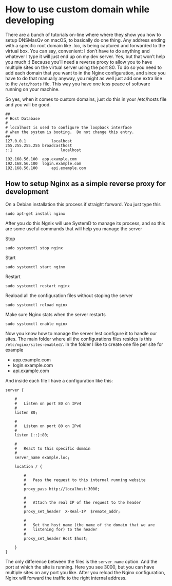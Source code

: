 # How to use custom domain while developing

There are a bunch of tutorials on-line where where they show you how to setup DNSMasQv on macOS, to basically do one thing. Any address ending with a specific root domain like .loc, is being captured and forwarded to the virtual box. You can say, convenient: I don’t have to do anything and whatever I type it will just end up on my dev server. Yes, but that won’t help you much :) Because you’ll need a reverse proxy to allow you to have multiple sites on the virtual server using the port 80. To do so you need to add each domain that you want to in the Nginx configuration, and since you have to do that manually anyway, you might as well just add one extra line to the `/etc/hosts` file. This way you have one less peace of software running on your machine.

So yes, when it comes to custom domains, just do this in your /etc/hosts file and you will be good.

```
##
# Host Database
#
# localhost is used to configure the loopback interface
# when the system is booting.  Do not change this entry.
##
127.0.0.1			localhost
255.255.255.255	broadcasthost
::1             		localhost

192.168.56.100	app.example.com
192.168.56.100 	login.example.com
192.168.56.100  	api.example.com
```

## How to setup Nginx as a simple reverse proxy for development

On a Debian installation this process if straight forward. You just type this

`sudo apt-get install nginx`

After you do this Ngnix will use SystemD to manage its process, and so this are some useful commands that will help you manage the server

Stop

	sudo systemctl stop nginx

Start

	sudo systemctl start nginx

Restart

	sudo systemctl restart nginx

Reaload all the configuration files without stoping the server

	sudo systemctl reload nginx

Make sure Nginx stats when the server restarts

	sudo systemctl enable nginx

Now you know how to manage the server lest configure it to handle our sites. The main folder where all the configurations files resides is this `/etc/nginx/sites-enabled/`. In the folder I like to create one file per site for example

- app.example.com
- login.example.com
- api.example.com

And inside each file I have a configuration like this:

```
server {

	#
	#	Listen on port 80 on IPv4
	#
	listen 80;

	#
	#	Listen on port 80 on IPv6
	#
	listen [::]:80;

	#
	#	React to this specific domain
	#
	server_name example.loc;

	location / {

		#
		#	Pass the request to this internal running website
		#
		proxy_pass http://localhost:3000;

		#
		#	Attach the real IP of the request to the header
		#
		proxy_set_header  X-Real-IP  $remote_addr;

		#
		#	Set the host name (the name of the domain that we are
		#	listening for) to the header
		#
		proxy_set_header Host $host;

	}
}
```

The only difference between the files is the `server_name` option. And the port at which the site is running. Here you see 3000, but you can have multiple sites on any port you like. After you reload the Nginx configuration, Nginx will forward the traffic to the right internal address.